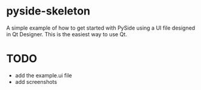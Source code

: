 # pyside-skeleton

A simple example of how to get started with PySide using a UI file
designed in Qt Designer. This is the easiest way to use Qt.

# TODO

- add the example.ui file
- add screenshots

